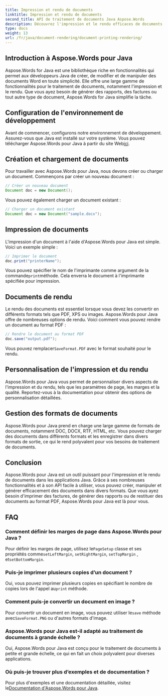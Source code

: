 ```yaml
---
title: Impression et rendu de documents
linktitle: Impression et rendu de documents
second_title: API de traitement de documents Java Aspose.Words
description: Découvrez l'impression et le rendu efficaces de documents à l'aide d'Aspose.Words pour Java. Apprenez étape par étape avec des exemples de code source.
type: docs
weight: 13
url: /fr/java/document-rendering/document-printing-rendering/
---
```


## Introduction à Aspose.Words pour Java

Aspose.Words for Java est une bibliothèque riche en fonctionnalités qui permet aux développeurs Java de créer, de modifier et de manipuler des documents Word en toute simplicité. Elle offre une large gamme de fonctionnalités pour le traitement de documents, notamment l'impression et le rendu. Que vous ayez besoin de générer des rapports, des factures ou tout autre type de document, Aspose.Words for Java simplifie la tâche.

## Configuration de l'environnement de développement

 Avant de commencer, configurons notre environnement de développement. Assurez-vous que Java est installé sur votre système. Vous pouvez télécharger Aspose.Words pour Java à partir du site Web[ici](https://releases.aspose.com/words/java/).

## Création et chargement de documents

Pour travailler avec Aspose.Words pour Java, nous devons créer ou charger un document. Commençons par créer un nouveau document :

```java
// Créer un nouveau document
Document doc = new Document();
```

Vous pouvez également charger un document existant :

```java
// Charger un document existant
Document doc = new Document("sample.docx");
```

## Impression de documents

L'impression d'un document à l'aide d'Aspose.Words pour Java est simple. Voici un exemple simple :

```java
// Imprimer le document
doc.print("printerName");
```

 Vous pouvez spécifier le nom de l'imprimante comme argument de la commande`print`méthode. Cela enverra le document à l'imprimante spécifiée pour impression.

## Documents de rendu

Le rendu des documents est essentiel lorsque vous devez les convertir en différents formats tels que PDF, XPS ou images. Aspose.Words pour Java offre de nombreuses options de rendu. Voici comment vous pouvez rendre un document au format PDF :

```java
// Rendre le document au format PDF
doc.save("output.pdf");
```

 Vous pouvez remplacer`SaveFormat.PDF` avec le format souhaité pour le rendu.

## Personnalisation de l'impression et du rendu

Aspose.Words pour Java vous permet de personnaliser divers aspects de l'impression et du rendu, tels que les paramètres de page, les marges et la qualité. Reportez-vous à la documentation pour obtenir des options de personnalisation détaillées.

## Gestion des formats de documents

Aspose.Words pour Java prend en charge une large gamme de formats de documents, notamment DOC, DOCX, RTF, HTML, etc. Vous pouvez charger des documents dans différents formats et les enregistrer dans divers formats de sortie, ce qui le rend polyvalent pour vos besoins de traitement de documents.

## Conclusion

Aspose.Words pour Java est un outil puissant pour l'impression et le rendu de documents dans les applications Java. Grâce à ses nombreuses fonctionnalités et à son API facile à utiliser, vous pouvez créer, manipuler et générer efficacement des documents dans divers formats. Que vous ayez besoin d'imprimer des factures, de générer des rapports ou de restituer des documents au format PDF, Aspose.Words pour Java est là pour vous.

## FAQ

### Comment définir les marges de page dans Aspose.Words pour Java ?

 Pour définir les marges de page, utilisez le`PageSetup` classe et ses propriétés comme`setLeftMargin`, `setRightMargin`, `setTopMargin` , et`setBottomMargin`.

### Puis-je imprimer plusieurs copies d’un document ?

 Oui, vous pouvez imprimer plusieurs copies en spécifiant le nombre de copies lors de l'appel au`print` méthode.

### Comment puis-je convertir un document en image ?

 Pour convertir un document en image, vous pouvez utiliser le`save` méthode avec`SaveFormat.PNG` ou d'autres formats d'image.

### Aspose.Words pour Java est-il adapté au traitement de documents à grande échelle ?

Oui, Aspose.Words pour Java est conçu pour le traitement de documents à petite et grande échelle, ce qui en fait un choix polyvalent pour diverses applications.

### Où puis-je trouver plus d’exemples et de documentation ?

 Pour plus d'exemples et une documentation détaillée, visitez le[Documentation d'Aspose.Words pour Java](https://reference.aspose.com/words/java/).